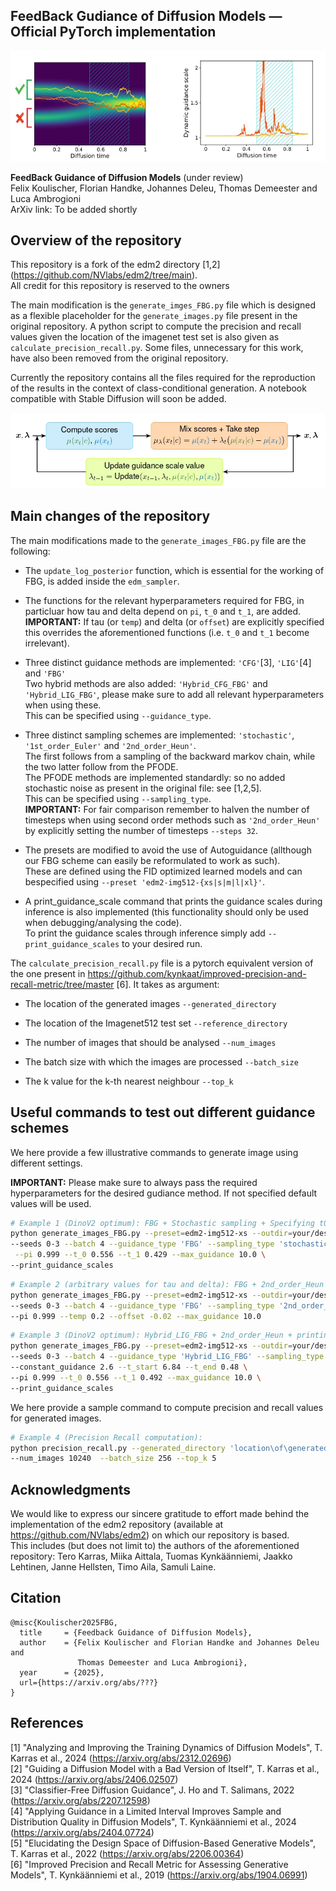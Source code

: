 ## FeedBack Gudiance of Diffusion Models &mdash; Official PyTorch implementation

![Teaser image](./docs/Illustration_FBG.jpg)

**FeedBack Guidance of Diffusion Models** (under review) <br>
Felix Koulischer, Florian Handke, Johannes Deleu, Thomas Demeester and Luca Ambrogioni <br>
ArXiv link: To be added shortly<br>

## Overview of the repository

This repository is a fork of the edm2 directory [1,2] (https://github.com/NVlabs/edm2/tree/main). <br>
All credit for this repository is reserved to the owners <br>

The main modification is the `generate_imges_FBG.py` file which is designed as a flexible placeholder for the `generate_images.py` file present in the original repository. A python script to compute the precision and recall values given the location of the imagenet test set is also given as `calculate_precision_recall.py`. Some files, unnecessary for this work, have also been removed from the original repository. <br>

Currently the repository contains all the files required for the reproduction of the results in the context of class-conditional generation. A notebook compatible with Stable Diffusion will soon be added.

![Teaser image](./docs/Control_Diagram_FBG.jpg)

## Main changes of the repository

The main modifications made to the `generate_images_FBG.py` file are the following: 

 - The `update_log_posterior` function, which is essential for the working of FBG, is added inside the `edm_sampler`.
 
 - The functions for the relevant hyperparameters required for FBG, in particluar how tau and delta depend on `pi`, `t_0` and `t_1`, are added. <br>
       **IMPORTANT:** If tau (or `temp`) and delta (or `offset`) are explicitly specified this overrides the aforementioned functions (i.e. `t_0` and `t_1` become irrelevant).
 
 - Three distinct guidance methods are implemented: `'CFG'`[3], `'LIG'`[4] and `'FBG'` <br>
       Two hybrid methods are also added: `'Hybrid_CFG_FBG'` and `'Hybrid_LIG_FBG'`, please make sure to add all relevant hyperparameters when using these. <br>
       This can be specified using `--guidance_type`.
	   
 - Three distinct sampling schemes are implemented: `'stochastic'`, `'1st_order_Euler'` and `'2nd_order_Heun'`. <br>
       The first follows from a sampling of the backward markov chain, while the two latter follow from the PFODE. <br>
	     The PFODE methods are implemented standardly: so no added stochastic noise as present in the original file: see [1,2,5]. <br>
       This can be specified using `--sampling_type`. <br>
       **IMPORTANT:** For fair comparison remember to halven the number of timesteps when using second order methods such as `'2nd_order_Heun'` by explicitly setting the number of timesteps `--steps 32`.

 - The presets are modified to avoid the use of Autoguidance (allthough our FBG scheme can easily be reformulated to work as such). <br>
       These are defined using the FID optimized learned models and can bespecified using `--preset 'edm2-img512-{xs|s|m|l|xl}'`.
   
 - A print_guidance_scale command that prints the guidance scales during inference is also implemented (this functionality should only be used when debugging/analysing the code). <br>
       To print the guidance scales through inference simply add `--print_guidance_scales` to your desired run.


The `calculate_precision_recall.py` file is a pytorch equivalent version of the one present in https://github.com/kynkaat/improved-precision-and-recall-metric/tree/master [6]. It takes as argument: 

  - The location of the generated images `--generated_directory`

  - The location of the Imagenet512 test set `--reference_directory`
  
  - The number of images that should be analysed `--num_images`

  - The batch size with which the images are processed `--batch_size`

  - The k value for the k-th nearest neighbour `--top_k`

## Useful commands to test out different guidance schemes

We here provide a few illustrative commands to generate image using different settings.

**IMPORTANT:** Please make sure to always pass the required hyperparameters for the desired gudiance method. If not specified default values will be used.


```.bash
# Example 1 (DinoV2 optimum): FBG + Stochastic sampling + Specifying t0 and t1 explicitly + printing the guidance scale
python generate_images_FBG.py --preset=edm2-img512-xs --outdir=your/desired/out_directory \
--seeds 0-3 --batch 4 --guidance_type 'FBG' --sampling_type 'stochastic' \
 --pi 0.999 --t_0 0.556 --t_1 0.429 --max_guidance 10.0 \
--print_guidance_scales 
```

 ```.bash
# Example 2 (arbitrary values for tau and delta): FBG + 2nd_order_Heun + Specifying tau and delta explicitly
python generate_images_FBG.py --preset=edm2-img512-xs --outdir=your/desired/out_directory  \
--seeds 0-3 --batch 4 --guidance_type 'FBG' --sampling_type '2nd_order_Heun' --steps 32 \
 --pi 0.999 --temp 0.2 --offset -0.02 --max_guidance 10.0
```

  ```.bash
# Example 3 (DinoV2 optimum): Hybrid_LIG_FBG + 2nd_order_Heun + printing guidance_scales
python generate_images_FBG.py --preset=edm2-img512-xs --outdir=your/desired/out_directory \
 --seeds 0-3 --batch 4 --guidance_type 'Hybrid_LIG_FBG' --sampling_type 'stochastic' \
 --constant_guidance 2.6 --t_start 6.84 --t_end 0.48 \
--pi 0.999 --t_0 0.556 --t_1 0.492 --max_guidance 10.0 \
--print_guidance_scales
```

We here provide a sample command to compute precision and recall values for generated images.

  ```.bash
# Example 4 (Precision Recall computation): 
python precision_recall.py --generated_directory 'location\of\generated\images' --reference_directory 'location\of\Imagenet\Testset' \
 --num_images 10240  --batch_size 256 --top_k 5
```

## Acknowledgments

We would like to express our sincere gratitude to effort made behind the implementation of the edm2 repository (available at https://github.com/NVlabs/edm2) on which our repository is based. <br>
This includes (but does not limit to) the authors of the aforementioned repository: Tero Karras, Miika Aittala, Tuomas Kynkäänniemi, Jaakko Lehtinen, Janne Hellsten, Timo Aila, Samuli Laine.

## Citation

```
@misc{Koulischer2025FBG,
  title     = {Feedback Guidance of Diffusion Models},
  author    = {Felix Koulischer and Florian Handke and Johannes Deleu and
               Thomas Demeester and Luca Ambrogioni},
  year      = {2025},
  url={https://arxiv.org/abs/???}
}
```


## References

[1] "Analyzing and Improving the Training Dynamics of Diffusion Models", T. Karras et al., 2024 (https://arxiv.org/abs/2312.02696) <br>
[2] "Guiding a Diffusion Model with a Bad Version of Itself", T. Karras et al., 2024 (https://arxiv.org/abs/2406.02507) <br>
[3] "Classifier-Free Diffusion Guidance", J. Ho and T. Salimans, 2022 (https://arxiv.org/abs/2207.12598) <br>
[4] "Applying Guidance in a Limited Interval Improves Sample and Distribution Quality in Diffusion Models", T. Kynkäänniemi et al., 2024 (https://arxiv.org/abs/2404.07724) <br>
[5] "Elucidating the Design Space of Diffusion-Based Generative Models", T. Karras et al., 2022 (https://arxiv.org/abs/2206.00364) <br>
[6] "Improved Precision and Recall Metric for Assessing Generative Models", T. Kynkäänniemi et al., 2019 (https://arxiv.org/abs/1904.06991) <br>
